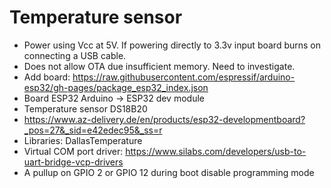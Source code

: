 # Temperature sensor 

* Power using Vcc at 5V. If powering directly to 3.3v input board burns on connecting a USB cable.
* Does not allow OTA due insufficient memory. Need to investigate.
* Add board: https://raw.githubusercontent.com/espressif/arduino-esp32/gh-pages/package_esp32_index.json
* Board ESP32 Arduino -> ESP32 dev module
* Temperature sensor DS18B20
* https://www.az-delivery.de/en/products/esp32-developmentboard?_pos=27&_sid=e42edec95&_ss=r
* Libraries: DallasTemperature
* Virtual COM port driver: https://www.silabs.com/developers/usb-to-uart-bridge-vcp-drivers
* A pullup on GPIO 2 or GPIO 12 during boot disable programming mode 
